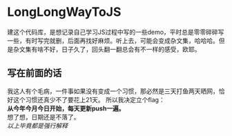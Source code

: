 # LongLongWayToJS
建这个代码库，是想记录自己学习JS过程中写的一些demo，平时总是零零碎碎写一些，有时写完就删，后面再找好麻烦。听上去，可能会变成杂文集，哈哈哈。但是杂文集有啥不好，日子久了，回头翻一翻总会有不一样的感受，欧耶。
## 写在前面的话  
我这人有个毛病，一件事如果没有变成一个习惯，那必然是三天打鱼两天晒网，恰好这个习惯还真少不了要花上21天。  所以我决定立个flag：  
**从今年今月今日开始，每天更新push一遍。**  
想了想，日期还是不落了。  
*以上毕竟都是强行解释* 

